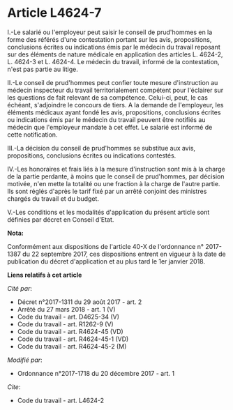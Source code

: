 # Article L4624-7

I.-Le salarié ou l'employeur peut saisir le conseil de prud'hommes en la forme des référés d'une contestation portant sur les
avis, propositions, conclusions écrites ou indications émis par le médecin du travail reposant sur des éléments de nature
médicale en application des articles L. 4624-2, L. 4624-3 et L. 4624-4. Le médecin du travail, informé de la contestation,
n'est pas partie au litige.

II.-Le conseil de prud'hommes peut confier toute mesure d'instruction au médecin inspecteur du travail territorialement
compétent pour l'éclairer sur les questions de fait relevant de sa compétence. Celui-ci, peut, le cas échéant, s'adjoindre le
concours de tiers. A la demande de l'employeur, les éléments médicaux ayant fondé les avis, propositions, conclusions écrites
ou indications émis par le médecin du travail peuvent être notifiés au médecin que l'employeur mandate à cet effet. Le
salarié est informé de cette notification.

III.-La décision du conseil de prud'hommes se substitue aux avis, propositions, conclusions écrites ou indications contestés.

IV.-Les honoraires et frais liés à la mesure d'instruction sont mis à la charge de la partie perdante, à moins que le conseil
de prud'hommes, par décision motivée, n'en mette la totalité ou une fraction à la charge de l'autre partie. Ils sont réglés
d'après le tarif fixé par un arrêté conjoint des ministres chargés du travail et du budget.

V.-Les conditions et les modalités d'application du présent article sont définies par décret en Conseil d'Etat.

**Nota:**

Conformément aux dispositions de l'article 40-X de l'ordonnance n° 2017-1387 du 22 septembre 2017, ces dispositions entrent
en vigueur à la date de publication du décret d'application et au plus tard le 1er janvier 2018.

**Liens relatifs à cet article**

_Cité par_:

  - Décret n°2017-1311 du 29 août 2017 - art. 2
  - Arrêté du 27 mars 2018 - art. 1 (V)
  - Code du travail - art. D4625-34 (V)
  - Code du travail - art. R1262-9 (V)
  - Code du travail - art. R4624-45 (VD)
  - Code du travail - art. R4624-45-1 (VD)
  - Code du travail - art. R4624-45-2 (M)

_Modifié par_:

  - Ordonnance n°2017-1718 du 20 décembre 2017 - art. 1

_Cite_:

  - Code du travail - art. L4624-2
